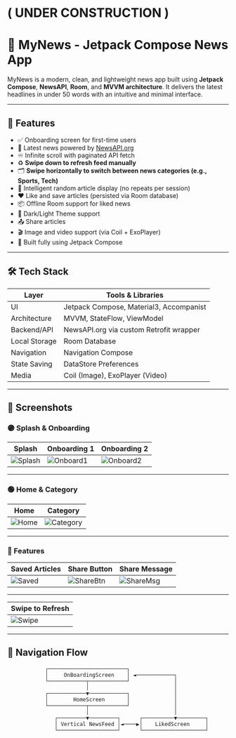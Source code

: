 #                                                                                         ( UNDER CONSTRUCTION )
# 📲 MyNews - Jetpack Compose News App

MyNews is a modern, clean, and lightweight news app built using **Jetpack Compose**, **NewsAPI**, **Room**, and **MVVM architecture**. It delivers the latest headlines in under 50 words with an intuitive and minimal interface.

---

## 🚀 Features

- ✅ Onboarding screen for first-time users
- 📰 Latest news powered by [NewsAPI.org](https://newsapi.org)
- ♾️ Infinite scroll with paginated API fetch
- ♻️ **Swipe down to refresh feed manually**
- 🗂️ **Swipe horizontally to switch between news categories (e.g., Sports, Tech)**
- 🧠 Intelligent random article display (no repeats per session)
- ❤️ Like and save articles (persisted via Room database)
- 📦 Offline Room support for liked news
- 🌙 Dark/Light Theme support
- 📤 Share articles
- 🎬 Image and video support (via Coil + ExoPlayer)
- 📱 Built fully using Jetpack Compose

---

## 🛠 Tech Stack

| Layer         | Tools & Libraries                            |
|---------------|----------------------------------------------|
| UI            | Jetpack Compose, Material3, Accompanist      |
| Architecture  | MVVM, StateFlow, ViewModel                   |
| Backend/API   | NewsAPI.org via custom Retrofit wrapper      |
| Local Storage | Room Database                                |
| Navigation    | Navigation Compose                           |
| State Saving  | DataStore Preferences                        |
| Media         | Coil (Image), ExoPlayer (Video)              |

---

## 📱 Screenshots

### 🟣 Splash & Onboarding

| Splash                            | Onboarding 1                             | Onboarding 2                             |
|-----------------------------------|------------------------------------------|------------------------------------------|
| ![Splash](screenshots/splash.jpg) | ![Onboard1](screenshots/onboarding1.jpg) | ![Onboard2](screenshots/onboarding2.jpg) |

---

### 🟢 Home & Category

| Home                          | Category                              |
|-------------------------------|---------------------------------------|
| ![Home](screenshots/home.jpg) | ![Category](screenshots/category.jpg) |

---

### 🔵 Features

| Saved Articles                  | Share Button                              | Share Message                          |
|---------------------------------|-------------------------------------------|----------------------------------------|
| ![Saved](screenshots/saved.jpg) | ![ShareBtn](screenshots/share_button.jpg) | ![ShareMsg](screenshots/share_msg.jpg) |

---

| Swipe to Refresh                        |
|-----------------------------------------|
| ![Swipe](screenshots/swipe_refresh.jpg) |

---

## 🔄 Navigation Flow

```text
            ┌─────────────────────────┐
            │     OnBoardingScreen    │ ◄────────────┐
            └────────────┬────────────┘              │
                         │                           │
            ┌────────────▼────────────┐              │
            │        HomeScreen       │              │
            └────────────┬────────────┘              │
                         │                           │
               ┌─────────▼─────────┐      ┌──────────▼─────────┐
               │ Vertical NewsFeed │◄────▶│    LikedScreen     │
               └───────────────────┘      └────────────────────┘
